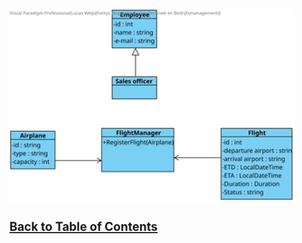 
![Class Diagram](images/ProjectClassDiagram.svg)

## [Back to Table of Contents](../TableOfContents.md)